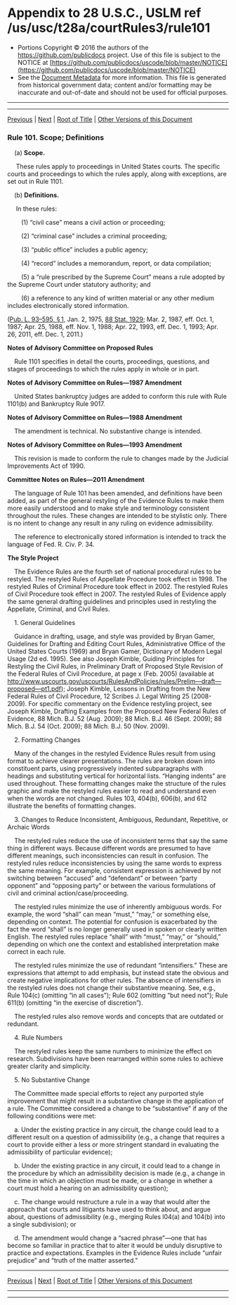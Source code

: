 ---
---

# Appendix to 28 U.S.C., USLM ref /us/usc/t28a/courtRules3/rule101

* Portions Copyright © 2016 the authors of the https://github.com/publicdocs project.
  Use of this file is subject to the NOTICE at [https://github.com/publicdocs/uscode/blob/master/NOTICE](https://github.com/publicdocs/uscode/blob/master/NOTICE)
* See the [Document Metadata](././../../../..//README.md) for more information.
  This file is generated from historical government data; content and/or formatting may be inaccurate and out-of-date and should not be used for official purposes.

----------
----------

[Previous](./../../../..//us/usc/t28a/courtRules3/m__us_usc_t28a_courtRules3.md) | [Next](./../../../..//us/usc/t28a/courtRules3/m__us_usc_t28a_courtRules3_rule102.md) | [Root of Title](./../../../../) | [Other Versions of this Document](https://publicdocs.github.io/go/links?ns=uslm&ref=%2Fus%2Fusc%2Ft28a%2FcourtRules3%2Frule101)

### Rule 101. Scope; Definitions

    (a) __Scope.__ 

     These rules apply to proceedings in United States courts. The specific courts and proceedings to which the rules apply, along with exceptions, are set out in Rule 1101.

    (b) __Definitions.__ 

     In these rules:

        (1) “civil case” means a civil action or proceeding;

        (2) “criminal case” includes a criminal proceeding;

        (3) “public office” includes a public agency;

        (4) “record” includes a memorandum, report, or data compilation;

        (5) a “rule prescribed by the Supreme Court” means a rule adopted by the Supreme Court under statutory authority; and

        (6) a reference to any kind of written material or any other medium includes electronically stored information.

([Pub. L. 93–595, § 1][/us/pl/93/595/s1], Jan. 2, 1975, [88 Stat. 1929][/us/stat/88/1929]; Mar. 2, 1987, eff. Oct. 1, 1987; Apr. 25, 1988, eff. Nov. 1, 1988; Apr. 22, 1993, eff. Dec. 1, 1993; Apr. 26, 2011, eff. Dec. 1, 2011.)

 __Notes of Advisory Committee on Proposed Rules__ 

    Rule 1101 specifies in detail the courts, proceedings, questions, and stages of proceedings to which the rules apply in whole or in part.

 __Notes of Advisory Committee on Rules—1987 Amendment__ 

    United States bankruptcy judges are added to conform this rule with Rule 1101(b) and Bankruptcy Rule 9017.

 __Notes of Advisory Committee on Rules—1988 Amendment__ 

    The amendment is technical. No substantive change is intended.

 __Notes of Advisory Committee on Rules—1993 Amendment__ 

    This revision is made to conform the rule to changes made by the Judicial Improvements Act of 1990.

 __Committee Notes on Rules—2011 Amendment__ 

    The language of Rule 101 has been amended, and definitions have been added, as part of the general restyling of the Evidence Rules to make them more easily understood and to make style and terminology consistent throughout the rules. These changes are intended to be stylistic only. There is no intent to change any result in any ruling on evidence admissibility.

    The reference to electronically stored information is intended to track the language of Fed. R. Civ. P. 34.

 __The Style Project__ 

    The Evidence Rules are the fourth set of national procedural rules to be restyled. The restyled Rules of Appellate Procedure took effect in 1998. The restyled Rules of Criminal Procedure took effect in 2002. The restyled Rules of Civil Procedure took effect in 2007. The restyled Rules of Evidence apply the same general drafting guidelines and principles used in restyling the Appellate, Criminal, and Civil Rules.

    1. General Guidelines

    Guidance in drafting, usage, and style was provided by Bryan Gamer, Guidelines for Drafting and Editing Court Rules, Administrative Office of the United States Courts (1969) and Bryan Gamer, Dictionary of Modern Legal Usage (2d ed. 1995). See also Joseph Kimble, Guiding Principles for Restyling the Civil Rules, in Preliminary Draft of Proposed Style Revision of the Federal Rules of Civil Procedure, at page x (Feb. 2005) (available at http://www.uscourts.gov/uscourts/RulesAndPolicies/rules/Prelim—draft—proposed—pt1.pdf); Joseph Kimble, Lessons in Drafting from the New Federal Rules of Civil Procedure, 12 Scribes J. Legal Writing 25 (2008-2009). For specific commentary on the Evidence restyling project, see Joseph Kimble, Drafting Examples from the Proposed New Federal Rules of Evidence, 88 Mich. B.J. 52 (Aug. 2009); 88 Mich. B.J. 46 (Sept. 2009); 88 Mich. B.J. 54 (Oct. 2009); 88 Mich. B.J. 50 (Nov. 2009).

    2. Formatting Changes

    Many of the changes in the restyled Evidence Rules result from using format to achieve clearer presentations. The rules are broken down into constituent parts, using progressively indented subparagraphs with headings and substituting vertical for horizontal lists. “Hanging indents” are used throughout. These formatting changes make the structure of the rules graphic and make the restyled rules easier to read and understand even when the words are not changed. Rules 103, 404(b), 606(b), and 612 illustrate the benefits of formatting changes.

    3. Changes to Reduce Inconsistent, Ambiguous, Redundant, Repetitive, or Archaic Words

    The restyled rules reduce the use of inconsistent terms that say the same thing in different ways. Because different words are presumed to have different meanings, such inconsistencies can result in confusion. The restyled rules reduce inconsistencies by using the same words to express the same meaning. For example, consistent expression is achieved by not switching between “accused” and “defendant” or between “party opponent” and “opposing party” or between the various formulations of civil and criminal action/case/proceeding.

    The restyled rules minimize the use of inherently ambiguous words. For example, the word “shall” can mean “must,” “may,” or something else, depending on context. The potential for confusion is exacerbated by the fact the word “shall” is no longer generally used in spoken or clearly written English. The restyled rules replace “shall” with “must,” “may,” or “should,” depending on which one the context and established interpretation make correct in each rule.

    The restyled rules minimize the use of redundant “intensifiers.” These are expressions that attempt to add emphasis, but instead state the obvious and create negative implications for other rules. The absence of intensifiers in the restyled rules does not change their substantive meaning. See, e.g., Rule 104(c) (omitting “in all cases”); Rule 602 (omitting “but need not”); Rule 611(b) (omitting “in the exercise of discretion”).

    The restyled rules also remove words and concepts that are outdated or redundant.

    4. Rule Numbers

    The restyled rules keep the same numbers to minimize the effect on research. Subdivisions have been rearranged within some rules to achieve greater clarity and simplicity.

    5. No Substantive Change

    The Committee made special efforts to reject any purported style improvement that might result in a substantive change in the application of a rule. The Committee considered a change to be “substantive” if any of the following conditions were met:

    a. Under the existing practice in any circuit, the change could lead to a different result on a question of admissibility (e.g., a change that requires a court to provide either a less or more stringent standard in evaluating the admissibility of particular evidence);

    b. Under the existing practice in any circuit, it could lead to a change in the procedure by which an admissibility decision is made (e.g., a change in the time in which an objection must be made, or a change in whether a court must hold a hearing on an admissibility question);

    c. The change would restructure a rule in a way that would alter the approach that courts and litigants have used to think about, and argue about, questions of admissibility (e.g., merging Rules l04(a) and 104(b) into a single subdivision); or

    d. The amendment would change a “sacred phrase”—one that has become so familiar in practice that to alter it would be unduly disruptive to practice and expectations. Examples in the Evidence Rules include “unfair prejudice” and “truth of the matter asserted.”

----------

[Previous](./../../../..//us/usc/t28a/courtRules3/m__us_usc_t28a_courtRules3.md) | [Next](./../../../..//us/usc/t28a/courtRules3/m__us_usc_t28a_courtRules3_rule102.md) | [Root of Title](./../../../../) | [Other Versions of this Document](https://publicdocs.github.io/go/links?ns=uslm&ref=%2Fus%2Fusc%2Ft28a%2FcourtRules3%2Frule101)

----------
----------

[/us/pl/93/595/s1]: https://publicdocs.github.io/go/links?ns=uslm&ref=%2Fus%2Fpl%2F93%2F595%2Fs1
[/us/stat/88/1929]: https://publicdocs.github.io/go/links?ns=uslm&ref=%2Fus%2Fstat%2F88%2F1929



